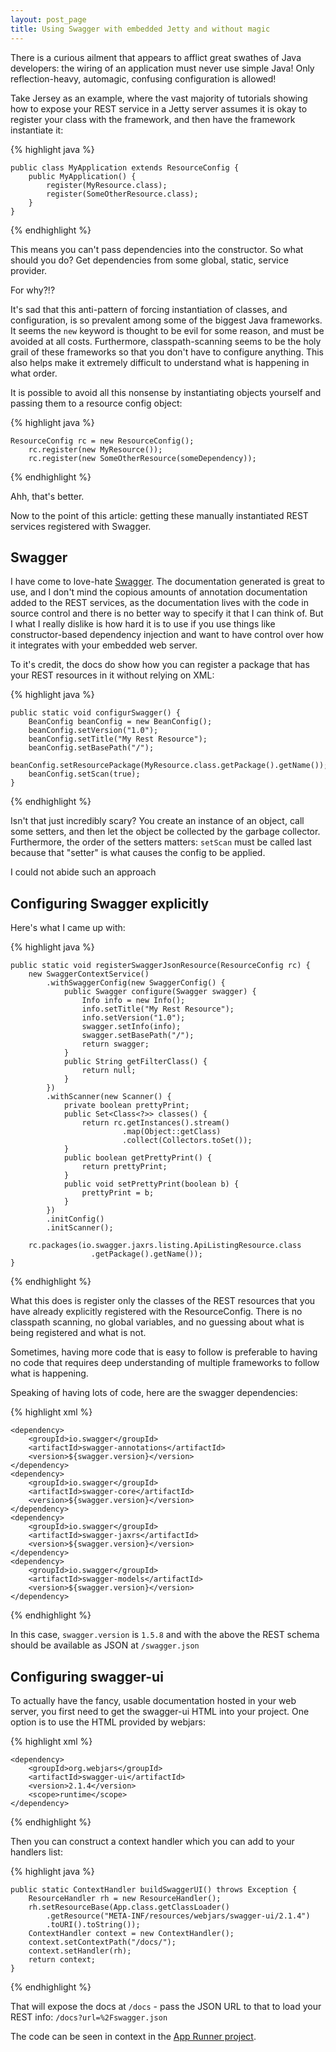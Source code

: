 ```yaml
---
layout: post_page
title: Using Swagger with embedded Jetty and without magic
---
```


There is a curious ailment that appears to afflict great swathes of Java developers: the wiring of an application must never use simple Java! Only
reflection-heavy, automagic, confusing configuration is allowed!

Take Jersey as an example, where the vast majority of tutorials showing how to expose your REST service in a Jetty server assumes it is okay to register
your class with the framework, and then have the framework instantiate it:

{% highlight java %}

    public class MyApplication extends ResourceConfig {
        public MyApplication() {
            register(MyResource.class);
            register(SomeOtherResource.class);
        }
    }
{% endhighlight %}

This means you can't pass dependencies into the constructor. So what should you do? Get dependencies from some
global, static, service provider.

For why?!?

It's sad that this anti-pattern of forcing instantiation of classes, and configuration, is so prevalent among
some of the biggest Java frameworks. It seems the `new` keyword is thought to be evil for some reason, and must be
avoided at all costs. Furthermore, classpath-scanning seems to be the holy grail of these
frameworks so that you don't have to configure anything. This also helps make it extremely difficult to understand
what is happening in what order.

It is possible to avoid all this nonsense by instantiating objects yourself and passing them to a resource config
object:

{% highlight java %}

    ResourceConfig rc = new ResourceConfig();
        rc.register(new MyResource());
        rc.register(new SomeOtherResource(someDependency));
{% endhighlight %}

Ahh, that's better.

Now to the point of this article: getting these manually instantiated REST services registered with Swagger.

Swagger
-------

I have come to love-hate [Swagger](http://swagger.io/). The documentation generated is great to use, and I don't
mind the copious amounts of annotation documentation added to the REST services, as the documentation lives with
the code in source control and there is no better way to specify it that I can think of. But I what I really dislike is how hard it is
to use if you use things like constructor-based dependency injection and want to have control over how it integrates
with your embedded web server.

To it's credit, the docs do show how you can register a package that has your REST resources in it without relying
on XML:

{% highlight java %}

    public static void configurSwagger() {
        BeanConfig beanConfig = new BeanConfig();
        beanConfig.setVersion("1.0");
        beanConfig.setTitle("My Rest Resource");
        beanConfig.setBasePath("/");
        beanConfig.setResourcePackage(MyResource.class.getPackage().getName());
        beanConfig.setScan(true);
    }
{% endhighlight %}

Isn't that just incredibly scary? You create an instance of an object, call some setters, and then let the object
be collected by the garbage collector. Furthermore, the order of the setters matters: `setScan` must be called
last because that "setter" is what causes the config to be applied.

I could not abide such an approach

Configuring Swagger explicitly
------------------------------

Here's what I came up with:

{% highlight java %}

    public static void registerSwaggerJsonResource(ResourceConfig rc) {
        new SwaggerContextService()
            .withSwaggerConfig(new SwaggerConfig() {
                public Swagger configure(Swagger swagger) {
                    Info info = new Info();
                    info.setTitle("My Rest Resource");
                    info.setVersion("1.0");
                    swagger.setInfo(info);
                    swagger.setBasePath("/");
                    return swagger;
                }
                public String getFilterClass() {
                    return null;
                }
            })
            .withScanner(new Scanner() {
                private boolean prettyPrint;
                public Set<Class<?>> classes() {
                    return rc.getInstances().stream()
                             .map(Object::getClass)
                             .collect(Collectors.toSet());
                }
                public boolean getPrettyPrint() {
                    return prettyPrint;
                }
                public void setPrettyPrint(boolean b) {
                    prettyPrint = b;
                }
            })
            .initConfig()
            .initScanner();

        rc.packages(io.swagger.jaxrs.listing.ApiListingResource.class
                      .getPackage().getName());
    }
{% endhighlight %}

What this does is register only the classes of the REST resources that you have already explicitly
registered with the ResourceConfig. There is no classpath scanning, no global variables, and no guessing
about what is being registered and what is not.

Sometimes, having more code that is easy to follow is preferable to having no code that requires
deep understanding of multiple frameworks to follow what is happening.

Speaking of having lots of code, here are the swagger dependencies:

{% highlight xml %}

    <dependency>
        <groupId>io.swagger</groupId>
        <artifactId>swagger-annotations</artifactId>
        <version>${swagger.version}</version>
    </dependency>
    <dependency>
        <groupId>io.swagger</groupId>
        <artifactId>swagger-core</artifactId>
        <version>${swagger.version}</version>
    </dependency>
    <dependency>
        <groupId>io.swagger</groupId>
        <artifactId>swagger-jaxrs</artifactId>
        <version>${swagger.version}</version>
    </dependency>
    <dependency>
        <groupId>io.swagger</groupId>
        <artifactId>swagger-models</artifactId>
        <version>${swagger.version}</version>
    </dependency>
{% endhighlight %}

In this case, `swagger.version` is `1.5.8` and with the above the REST schema should be available
as JSON at `/swagger.json`

Configuring swagger-ui
----------------------

To actually have the fancy, usable documentation hosted in your web server, you first need to get
the swagger-ui HTML into your project. One option is to use the HTML provided by webjars:

{% highlight xml %}

    <dependency>
        <groupId>org.webjars</groupId>
        <artifactId>swagger-ui</artifactId>
        <version>2.1.4</version>
        <scope>runtime</scope>
    </dependency>
{% endhighlight %}

Then you can construct a context handler which you can add to your handlers list:

{% highlight java %}

    public static ContextHandler buildSwaggerUI() throws Exception {
        ResourceHandler rh = new ResourceHandler();
        rh.setResourceBase(App.class.getClassLoader()
            .getResource("META-INF/resources/webjars/swagger-ui/2.1.4")
            .toURI().toString());
        ContextHandler context = new ContextHandler();
        context.setContextPath("/docs/");
        context.setHandler(rh);
        return context;
    }
{% endhighlight %}

That will expose the docs at `/docs` - pass the JSON URL to that to load your REST info: `/docs?url=%2Fswagger.json`

The code can be seen in context in the [App Runner project](https://github.com/danielflower/app-runner/blob/master/src/main/java/com/danielflower/apprunner/web/SwaggerDocs.java).